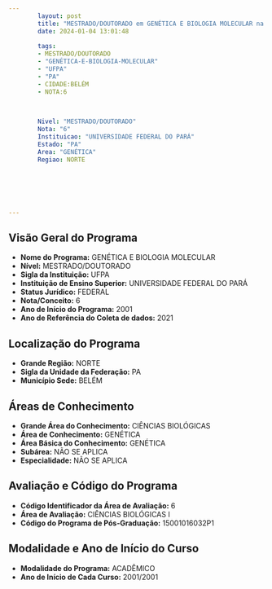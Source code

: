 ```yaml
---
        layout: post
        title: "MESTRADO/DOUTORADO em GENÉTICA E BIOLOGIA MOLECULAR na UFPA  "
        date: 2024-01-04 13:01:48
     
        tags:
        - MESTRADO/DOUTORADO
        - "GENÉTICA-E-BIOLOGIA-MOLECULAR"
        - "UFPA"
        - "PA"
        - CIDADE:BELÉM
        - NOTA:6
        
       

        Nivel: "MESTRADO/DOUTORADO"
        Nota: "6"
        Instituicao: "UNIVERSIDADE FEDERAL DO PARÁ"
        Estado: "PA"
        Area: "GENÉTICA"
        Regiao: NORTE
        
        
        
        
        
        
---
```

## Visão Geral do Programa
- **Nome do Programa:** GENÉTICA E BIOLOGIA MOLECULAR
- **Nível:** MESTRADO/DOUTORADO
- **Sigla da Instituição:** UFPA
- **Instituição de Ensino Superior:** UNIVERSIDADE FEDERAL DO PARÁ
- **Status Jurídico:** FEDERAL
- **Nota/Conceito:** 6
- **Ano de Início do Programa:** 2001
- **Ano de Referência do Coleta de dados:** 2021

## Localização do Programa
- **Grande Região:** NORTE
- **Sigla da Unidade da Federação:** PA
- **Município Sede:** BELÉM

## Áreas de Conhecimento
- **Grande Área do Conhecimento:** CIÊNCIAS BIOLÓGICAS
- **Área de Conhecimento:** GENÉTICA
- **Área Básica do Conhecimento:** GENÉTICA
- **Subárea:** NÃO SE APLICA
- **Especialidade:** NÃO SE APLICA

## Avaliação e Código do Programa
- **Código Identificador da Área de Avaliação:** 6
- **Área de Avaliação:** CIÊNCIAS BIOLÓGICAS I
- **Código do Programa de Pós-Graduação:** 15001016032P1


## Modalidade e Ano de Início do Curso
- **Modalidade do Programa:** ACADÊMICO
- **Ano de Início de Cada Curso:** 2001/2001
